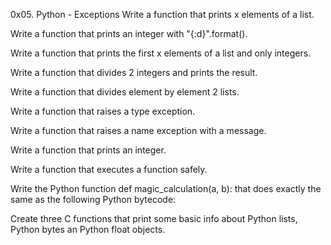 0x05. Python - Exceptions
Write a function that prints x elements of a list.

Write a function that prints an integer with "{:d}".format().

Write a function that prints the first x elements of a list and only integers.

Write a function that divides 2 integers and prints the result.

Write a function that divides element by element 2 lists.

Write a function that raises a type exception.

Write a function that raises a name exception with a message.

Write a function that prints an integer.

Write a function that executes a function safely.

Write the Python function def magic_calculation(a, b): that does exactly the same as the following Python bytecode:

Create three C functions that print some basic info about Python lists, Python bytes an Python float objects.
